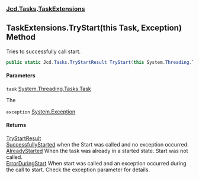 ### [Jcd.Tasks](Jcd.Tasks.md 'Jcd.Tasks').[TaskExtensions](Jcd.Tasks.TaskExtensions.md 'Jcd.Tasks.TaskExtensions')

## TaskExtensions.TryStart(this Task, Exception) Method

Tries to successfully call start.

```csharp
public static Jcd.Tasks.TryStartResult TryStart(this System.Threading.Tasks.Task task, out System.Exception exception);
```
#### Parameters

<a name='Jcd.Tasks.TaskExtensions.TryStart(thisSystem.Threading.Tasks.Task,System.Exception).task'></a>

`task` [System.Threading.Tasks.Task](https://docs.microsoft.com/en-us/dotnet/api/System.Threading.Tasks.Task 'System.Threading.Tasks.Task')

The

<a name='Jcd.Tasks.TaskExtensions.TryStart(thisSystem.Threading.Tasks.Task,System.Exception).exception'></a>

`exception` [System.Exception](https://docs.microsoft.com/en-us/dotnet/api/System.Exception 'System.Exception')

#### Returns
[TryStartResult](Jcd.Tasks.TryStartResult.md 'Jcd.Tasks.TryStartResult')  
[SuccessfullyStarted](Jcd.Tasks.TryStartResult.md#Jcd.Tasks.TryStartResult.SuccessfullyStarted 'Jcd.Tasks.TryStartResult.SuccessfullyStarted') when the Start was called and no exception occurred.  
            [AlreadyStarted](Jcd.Tasks.TryStartResult.md#Jcd.Tasks.TryStartResult.AlreadyStarted 'Jcd.Tasks.TryStartResult.AlreadyStarted') When the task was already in a started state. Start was not called.  
            [ErrorDuringStart](Jcd.Tasks.TryStartResult.md#Jcd.Tasks.TryStartResult.ErrorDuringStart 'Jcd.Tasks.TryStartResult.ErrorDuringStart') When start was called and an exception occurred during the call to start. Check the exception parameter for details.